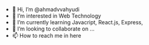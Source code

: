 - 👋 Hi, I’m @ahmadvvahyudi
- 👀 I’m interested in Web Technology
- 🌱 I’m currently learning Javacript, React.js, Express, 
- 💞️ I’m looking to collaborate on ...
- 📫 How to reach me in here

<!---
ahmadvvahyudi/ahmadvvahyudi is a ✨ special ✨ repository because its `README.md` (this file) appears on your GitHub profile.
You can click the Preview link to take a look at your changes.
--->
